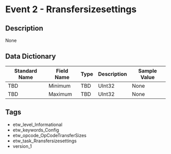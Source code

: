 # Event 2 - Rransfersizesettings

## Description
None

## Data Dictionary
|Standard Name|Field Name|Type|Description|Sample Value|
|---|---|---|---|---|
|TBD|Minimum|TBD|UInt32|None|None|
|TBD|Maximum|TBD|UInt32|None|None|

## Tags
* etw_level_Informational
* etw_keywords_Config
* etw_opcode_OpCodeTransferSizes
* etw_task_Rransfersizesettings
* version_1
